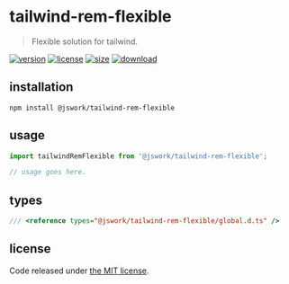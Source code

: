 # tailwind-rem-flexible
> Flexible solution for tailwind.

[![version][version-image]][version-url]
[![license][license-image]][license-url]
[![size][size-image]][size-url]
[![download][download-image]][download-url]

## installation
```shell
npm install @jswork/tailwind-rem-flexible
```

## usage
```js
import tailwindRemFlexible from '@jswork/tailwind-rem-flexible';

// usage goes here.
```

## types
```ts
/// <reference types="@jswork/tailwind-rem-flexible/global.d.ts" />
```

## license
Code released under [the MIT license](https://github.com/afeiship/tailwind-rem-flexible/blob/master/LICENSE.txt).

[version-image]: https://img.shields.io/npm/v/@jswork/tailwind-rem-flexible
[version-url]: https://npmjs.org/package/@jswork/tailwind-rem-flexible

[license-image]: https://img.shields.io/npm/l/@jswork/tailwind-rem-flexible
[license-url]: https://github.com/afeiship/tailwind-rem-flexible/blob/master/LICENSE.txt

[size-image]: https://img.shields.io/bundlephobia/minzip/@jswork/tailwind-rem-flexible
[size-url]: https://github.com/afeiship/tailwind-rem-flexible/blob/master/dist/index.min.js

[download-image]: https://img.shields.io/npm/dm/@jswork/tailwind-rem-flexible
[download-url]: https://www.npmjs.com/package/@jswork/tailwind-rem-flexible
